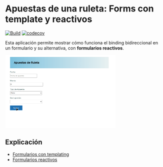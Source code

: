 # Apuestas de una ruleta: Forms con template y reactivos

[![Build](https://github.com/uqbar-project/eg-apuestas-angular/actions/workflows/build.yml/badge.svg)](https://github.com/uqbar-project/eg-apuestas-angular/actions/workflows/build.yml) [![codecov](https://codecov.io/gh/uqbar-project/eg-apuestas-angular/graph/badge.svg?token=1ReSqAZHOF)](https://codecov.io/gh/uqbar-project/eg-apuestas-angular)


Esta aplicación permite mostrar cómo funciona el binding bidireccional en un formulario y su alternativa, con **formularios reactivos**.

<img src="images/demo5.gif" height="70%" width="70%">

## Explicación

- [Formularios con templating](./docs/templating.md)
- [Formularios reactivos](./docs/reactive-forms.md)
